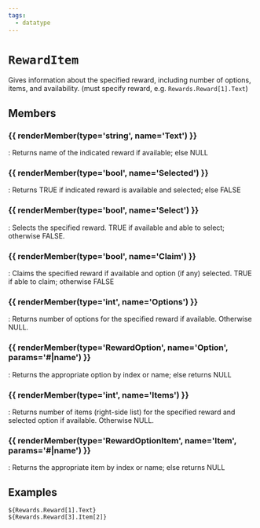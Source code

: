 ```yaml
---
tags:
  - datatype
---
```

# `RewardItem`

<!--dt-desc-start-->
Gives information about the specified reward, including number of options, items, and availability. (must specify reward, e.g. `Rewards.Reward[1].Text`)
<!--dt-desc-end-->

## Members
<!--dt-members-start-->
### {{ renderMember(type='string', name='Text') }}

:   Returns name of the indicated reward if available; else NULL

### {{ renderMember(type='bool', name='Selected') }}

:   Returns TRUE if indicated reward is available and selected; else FALSE

### {{ renderMember(type='bool', name='Select') }}

:   Selects the specified reward. TRUE if available and able to select; otherwise FALSE.

### {{ renderMember(type='bool', name='Claim') }}

:   Claims the specified reward if available and option (if any) selected. TRUE if able to claim; otherwise FALSE

### {{ renderMember(type='int', name='Options') }}

:   Returns number of options for the specified reward if available. Otherwise NULL.

### {{ renderMember(type='RewardOption', name='Option', params='#|name') }}

:   Returns the appropriate option by index or name; else returns NULL

### {{ renderMember(type='int', name='Items') }}

:   Returns number of items (right-side list) for the specified reward and selected option if available. Otherwise NULL.

### {{ renderMember(type='RewardOptionItem', name='Item', params='#|name') }}

:   Returns the appropriate item by index or name; else returns NULL

<!--dt-members-end-->

## Examples
<!--dt-examples-start-->
`${Rewards.Reward[1].Text}`  
`${Rewards.Reward[3].Item[2]}`
<!--dt-examples-end-->

<!--dt-linkrefs-start-->
[bool]: ../macroquest/reference/data-types/datatype-bool.md
[int]: ../macroquest/reference/data-types/datatype-int.md
[rewardoption]: datatype-rewardoption.md
[rewardoptionitem]: datatype-rewardoptionitem.md
[string]: ../macroquest/reference/data-types/datatype-string.md
<!--dt-linkrefs-end-->
